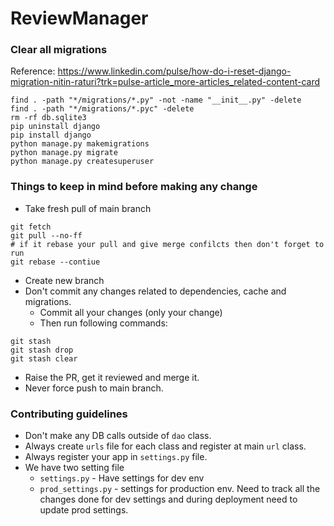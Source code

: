 # ReviewManager

### Clear all migrations
Reference: https://www.linkedin.com/pulse/how-do-i-reset-django-migration-nitin-raturi?trk=pulse-article_more-articles_related-content-card
```angular2html
find . -path "*/migrations/*.py" -not -name "__init__.py" -delete
find . -path "*/migrations/*.pyc" -delete
rm -rf db.sqlite3
pip uninstall django
pip install django
python manage.py makemigrations 
python manage.py migrate
python manage.py createsuperuser
```
### Things to keep in mind before making any change
- Take fresh pull of main branch
```
git fetch
git pull --no-ff
# if it rebase your pull and give merge confilcts then don't forget to run
git rebase --contiue
```
- Create new branch
- Don't commit any changes related to dependencies, cache and migrations.
  - Commit all your changes (only your change)
  - Then run following commands:
```angular2html
git stash
git stash drop
git stash clear
```
- Raise the PR, get it reviewed and merge it.
- Never force push to main branch.

### Contributing guidelines
- Don't make any DB calls outside of `dao` class.
- Always create `urls` file for each class and register at main `url` class.
- Always register your app in `settings.py` file.
- We have two setting file
  - `settings.py` - Have settings for dev env
  - `prod_settings.py` - settings for production env. Need to track all the changes done for dev settings and during deployment need to update prod settings.

